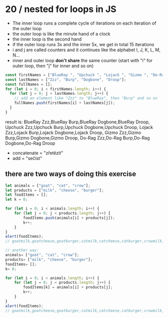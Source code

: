 # 20 / nested for loops in JS

- The inner loop runs a complete cycle of iterations on each iteration of the outer loop
- the outer loop is like the minute hand of a clock
- the inner loop is the second hand
- if the outer loop runs 3x and the inner 5x, we get in total 15 iterations
- i and j are called counters and it continues like the alphabet I, J, K, L, M, N...
- inner and outer loop **don't share** the same counter (start with "i" for outer loop, then "j" for inner and so on)

```js
const firstNames = ["BlueRay ", "Upchuck ", "Lojack ", "Gizmo ", "Do-Rag "];
const lastNames = ["Zzz", "Burp", "Dogbone", "Droop"];
const fullNames = [];
for (let i = 0; i < firstNames.length; i++) {
  for (let j = 0; j < lastNames.length; j++) {
    // add an element like "Zzz" to "BlueRay", then "Burp" and so on
    fullNames.push(firstNames[i] + lastNames[j]);
  }
}
```

result is:
BlueRay Zzz,BlueRay Burp,BlueRay Dogbone,BlueRay Droop,
Upchuck Zzz,Upchuck Burp,Upchuck Dogbone,Upchuck Droop,
Lojack Zzz,Lojack Burp,Lojack Dogbone,Lojack Droop,
Gizmo Zzz,Gizmo Burp,Gizmo Dogbone,Gizmo Droop,
Do-Rag Zzz,Do-Rag Burp,Do-Rag Dogbone,Do-Rag Droop

- concatenate = "zřetězit"
- add = "sečíst"

## there are two ways of doing this exercise

```js
let animals = ["goat", "cat", "crow"];
let products = ["milk", "cheese", "burger"];
let foodItems = [];
let k = 0;

for (let i = 0; i < animals.length; i++) {
    for (let j = 0; j < products.length; j++) {
        foodItems.push(animals[i] + products[j]);
        k++;
    }
}
alert(foodItems);
// goatmilk,goatcheese,goatburger,catmilk,catcheese,catburger,crowmilk,crowcheese,crowburger
```

```js
// another way:
animals= ["goat", "cat", "crow"];
products= ["milk", "cheese", "burger"];
foodItems= [];
k= 0;

for (let i = 0; i < animals.length; i++) {
    for (let j = 0; j < products.length; j++) {
        foodItems[k] = animals[i] + products[j];
        k++;
    }
}
alert(foodItems);
// goatmilk,goatcheese,goatburger,catmilk,catcheese,catburger,crowmilk,crowcheese,crowburger
```
